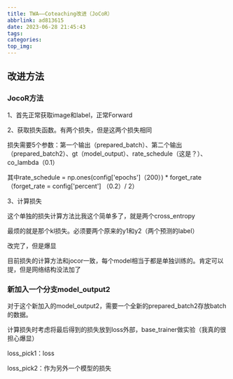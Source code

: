 ```yaml
---
title: TWA——Coteaching改进（JoCoR）
abbrlink: ad813615
date: 2023-06-28 21:45:43
tags:
categories:
top_img:
---
```


## 改进方法

### JocoR方法

1、首先正常获取image和label，正常Forward

2、获取损失函数。有两个损失，但是这两个损失相同

损失需要5个参数：第一个输出（prepared_batch）、第二个输出（prepared_batch2）、gt（model_output）、rate_schedule（这是？）、co_lambda（0.1）

其中rate_schedule = np.ones(config['epochs']（200）) * forget_rate（forget_rate = config['percent'] （0.2）/ 2）

3、计算损失

这个单独的损失计算方法比我这个简单多了，就是两个cross_entropy

最烦的就是那个kl损失。必须要两个原来的y1和y2（两个预测的label）

改完了，但是爆显

目前损失的计算方法和jocor一致，每个model相当于都是单独训练的。肯定可以提，但是网络结构没法加了

### 新加入一个分支model_output2

对于这个新加入的model_output2，需要一个全新的prepared_batch2存放batch的数据。



计算损失时考虑将最后得到的损失放到loss外部，base_trainer做实验（我真的很担心爆显）

loss_pick1：loss

loss_pick2：作为另外一个模型的损失

